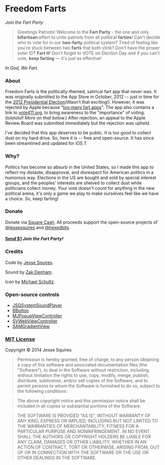 # Freedom Farts

*Join the Fart Party*

>Greetings Patriots! Welcome to the **Fart Party** - the one and only **bifartisan** effort to unite patriots from all political **farties**! Can't decide who to vote for in our **two-farty** political system? Tired of feeling like you're stuck between two **farts** that both stink? Don't have the proper voter ID? **Fart it!** Don't forget to VOTE on Election Day and if you can't vote, **keep farting** — it's just as effective! 

*In God, We Fart.*

### About

Freedom Farts is the politically-themed, satirical fart app that never was. It was originally submitted to the App Store in October, 2012 -- just in time for the [2012 Presidential Election](http://en.wikipedia.org/wiki/United_States_presidential_election,_2012)(Wasn't that exciting!). However, it was rejected by Apple because "[too many fart apps](http://www.engadget.com/2010/09/09/apples-app-store-review-guidelines-we-dont-need-any-more-far/)". The app also contains a link to [vote411.org](http://www.vote411.org), to bring awareness to the "importance" of voting. (lolololol! *More on that below.*) After rejection, an appeal to the Apple Review Board was submitted immediately but the rejection was upheld. 

I've decided that this app deserves to be public. It is too good to collect dust on my hard drive. So, here it is -- free and open-source. It has since been streamlined and updated for iOS 7.

### Why?

Politics has become so absurb in the United States, so I made this app to reflect my distaste, disapproval, and disrespect for American politics in a humorous way. Elections in the US are bought and sold by special interest groups, and the peoples' interests are shelved to collect dust while politicians collect money. Your vote doesn't count for anything in the new political arena, it's only a game we play to make ourselves feel like we have a choice. So, keep farting!

### Donate

Donate via [Square Cash](https://square.com/cash). All proceeds support the open-source projects of [@jessesquires](http://bit.ly/jsgithub) and [@hexedbits](http://bit.ly/hbgithub).

<h4><a href="mailto:jesse.squires.developer@gmail.com?cc=cash@square.com&subject=$1&body=Thanks for Freedom Farts! I'm joining the Fart Party!">Send $1</a> <em>Join the Fart Party!</em></h4>

### Credits

Code by [Jesse Squires](https://twitter.com/jesse_squires).

Sound by [Zak Denham](http://onebyoneaudio.com).

Icon by [Michael Schultz](http://michaelschultz.com).

### Open-source controls

* [JSQSystemSoundPlayer](https://github.com/jessesquires/JSQSystemSoundPlayer)
* [BButton](https://github.com/jessesquires/BButton)
* [MJPopupViewController](https://github.com/martinjuhasz/MJPopupViewController)
* [SVWebViewController](https://github.com/samvermette/SVWebViewController)
* [SAMGradientView](https://github.com/soffes/SAMGradientView)

### [MIT License](http://opensource.org/licenses/MIT)

Copyright &copy; 2014 Jesse Squires

>Permission is hereby granted, free of charge, to any person obtaining a copy of this software and associated documentation files (the "Software"), to deal in the Software without restriction, including without limitation the rights to use, copy, modify, merge, publish, distribute, sublicense, and/or sell copies of the Software, and to permit persons to whom the Software is furnished to do so, subject to the following conditions:

>The above copyright notice and this permission notice shall be included in all copies or substantial portions of the Software.

>THE SOFTWARE IS PROVIDED "AS IS", WITHOUT WARRANTY OF ANY KIND, EXPRESS OR IMPLIED, INCLUDING BUT NOT LIMITED TO THE WARRANTIES OF MERCHANTABILITY, FITNESS FOR A PARTICULAR PURPOSE AND NONINFRINGEMENT. IN NO EVENT SHALL THE AUTHORS OR COPYRIGHT HOLDERS BE LIABLE FOR ANY CLAIM, DAMAGES OR OTHER LIABILITY, WHETHER IN AN ACTION OF CONTRACT, TORT OR OTHERWISE, ARISING FROM, OUT OF OR IN CONNECTION WITH THE SOFTWARE OR THE USE OR OTHER DEALINGS IN THE SOFTWARE.
